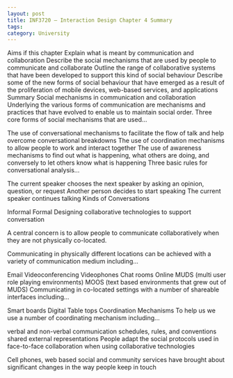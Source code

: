 ```yaml
---
layout: post
title: INF3720 – Interaction Design Chapter 4 Summary
tags: 
category: University
---
```

Aims if this chapter
Explain what is meant by communication and collaboration
Describe the social mechanisms that are used by people to communicate and collaborate
Outline the range of collaborative systems that have been developed to support this kind of social behaviour
Describe some of the new forms of social behaviour that have emerged as a result of the proliferation of mobile devices, web-based services, and applications
Summary
Social mechanisms in communication and collaboration
Underlying the various forms of communication are mechanisms and practices that have evolved to enable us to maintain social order. Three core forms of social mechanisms that are used…

The use of conversational mechanisms to facilitate the flow of talk and help overcome conversational breakdowns
The use of coordination mechanisms to allow people to work and interact together
The use of awareness mechanisms to find out what is happening, what others are doing, and conversely to let others know what is happening
Three basic rules for conversational analysis…

The current speaker chooses the next speaker by asking an opinion, question, or request
Another person decides to start speaking
The current speaker continues talking
Kinds of Conversations

Informal
Formal
Designing collaborative technologies to support conversation

A central concern is to allow people to communicate collaboratively when they are not physically co-located.

Communicating in physically different locations can be achieved with a variety of communication medium including...

Email
Videoconferencing
Videophones
Chat rooms
Online MUDS (multi user role playing environments)
MOOS (text based environments that grew out of MUDS)
Communicating in co-located settings with a  number of shareable interfaces including…

Smart boards
Digital Table tops
Coordination Mechanisms
To help us we use a number of coordinating mechanism including…

verbal and non-verbal communication
schedules, rules, and conventions
shared external representations
People adapt the social protocols used in face-to-face collaboration when using collaborative technologies

Cell phones, web based social and community services have brought about significant changes in the way people keep in touch